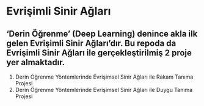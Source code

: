 # Evrişimli Sinir Ağları

## ‘Derin Öğrenme’ (Deep Learning) denince akla ilk gelen Evrişimli Sinir Ağları’dır. Bu repoda da Evrişimli Sinir Ağları ile gerçekleştirilmiş 2 proje yer almaktadır. 
  
  1. Derin Öğrenme Yöntemlerinde Evrişimsel Sinir Ağları ile Rakam Tanıma Projesi
  2. Derin Öğrenme Yöntemlerinde Evrişimsel Sinir Ağları ile Duygu Tanıma Projesi
